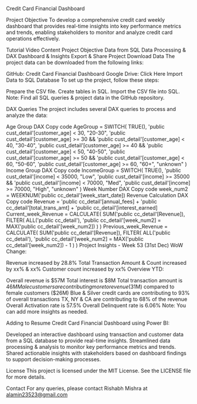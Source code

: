 Credit Card Financial Dashboard

Project Objective
To develop a comprehensive credit card weekly dashboard that provides real-time insights into key performance metrics and trends, enabling stakeholders to monitor and analyze credit card operations effectively.

Tutorial Video Content
Project Objective
Data from SQL
Data Processing & DAX
Dashboard & Insights
Export & Share Project
Download Data
The project data can be downloaded from the following links:

GitHub: Credit Card Financial Dashboard
Google Drive: Click Here
Import Data to SQL Database
To set up the project, follow these steps:

Prepare the CSV file.
Create tables in SQL.
Import the CSV file into SQL.
Note: Find all SQL queries & project data in the GitHub repository.

DAX Queries
The project includes several DAX queries to process and analyze the data:

Age Group
DAX
Copy code
AgeGroup = SWITCH(
    TRUE(),
    'public cust_detail'[customer_age] < 30, "20-30",
    'public cust_detail'[customer_age] >= 30 && 'public cust_detail'[customer_age] < 40, "30-40",
    'public cust_detail'[customer_age] >= 40 && 'public cust_detail'[customer_age] < 50, "40-50",
    'public cust_detail'[customer_age] >= 50 && 'public cust_detail'[customer_age] < 60, "50-60",
    'public cust_detail'[customer_age] >= 60, "60+",
    "unknown"
)
Income Group
DAX
Copy code
IncomeGroup = SWITCH(
    TRUE(),
    'public cust_detail'[income] < 35000, "Low",
    'public cust_detail'[income] >= 35000 && 'public cust_detail'[income] < 70000, "Med",
    'public cust_detail'[income] >= 70000, "High",
    "unknown"
)
Week Number
DAX
Copy code
week_num2 = WEEKNUM('public cc_detail'[week_start_date])
Revenue Calculation
DAX
Copy code
Revenue = 'public cc_detail'[annual_fees] + 'public cc_detail'[total_trans_amt] + 'public cc_detail'[interest_earned]
Current_week_Revenue = CALCULATE(
    SUM('public cc_detail'[Revenue]),
    FILTER(
        ALL('public cc_detail'),
        'public cc_detail'[week_num2] = MAX('public cc_detail'[week_num2])
    )
)
Previous_week_Revenue = CALCULATE(
    SUM('public cc_detail'[Revenue]),
    FILTER(
        ALL('public cc_detail'),
        'public cc_detail'[week_num2] = MAX('public cc_detail'[week_num2]) - 1
    )
)
Project Insights - Week 53 (31st Dec)
WoW Change:

Revenue increased by 28.8%
Total Transaction Amount & Count increased by xx% & xx%
Customer count increased by xx%
Overview YTD:

Overall revenue is $57M
Total interest is $8M
Total transaction amount is $46M
Male customers are contributing more to revenue ($31M) compared to female customers ($26M)
Blue & Silver credit cards are contributing to 93% of overall transactions
TX, NY & CA are contributing to 68% of the revenue
Overall Activation rate is 57.5%
Overall Delinquent rate is 6.06%
Note: You can add more insights as needed.

Adding to Resume
Credit Card Financial Dashboard using Power BI:

Developed an interactive dashboard using transaction and customer data from a SQL database to provide real-time insights.
Streamlined data processing & analysis to monitor key performance metrics and trends.
Shared actionable insights with stakeholders based on dashboard findings to support decision-making processes.

License
This project is licensed under the MIT License. See the LICENSE file for more details.

Contact
For any queries, please contact Rishabh Mishra at alamin23523@gmail.com
